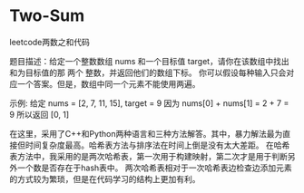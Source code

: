 # Two-Sum
leetcode两数之和代码

题目描述：给定一个整数数组 nums 和一个目标值 target，请你在该数组中找出和为目标值的那 两个 整数，并返回他们的数组下标。
你可以假设每种输入只会对应一个答案。但是，数组中同一个元素不能使用两遍。

示例:
给定 nums = [2, 7, 11, 15], target = 9
因为 nums[0] + nums[1] = 2 + 7 = 9
所以返回 [0, 1]

在这里，采用了C++和Python两种语言和三种方法解答。其中，暴力解法最为直接但时间复杂度最高。哈希表方法与排序法在时间上倒是没有太大差距。
在哈希表方法中，我采用的是两次哈希表，第一次用于构建映射，第二次才是用于判断另外一个数是否存在于hash表中。
两次哈希表相对于一次哈希表边检查边添加元素的方式较为繁琐，但是在代码学习的结构上更加有利。
